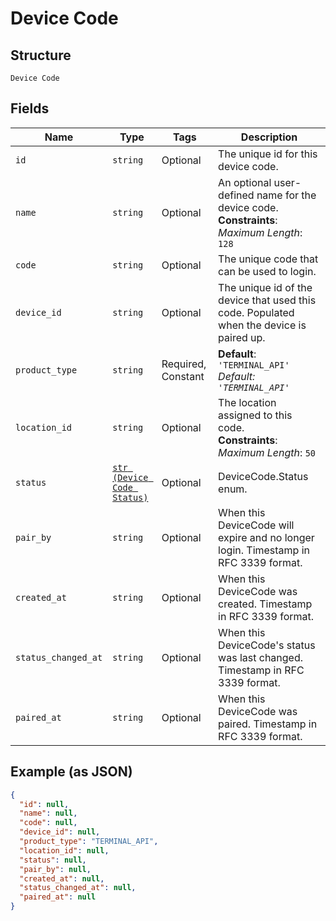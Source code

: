 
# Device Code

## Structure

`Device Code`

## Fields

| Name | Type | Tags | Description |
|  --- | --- | --- | --- |
| `id` | `string` | Optional | The unique id for this device code. |
| `name` | `string` | Optional | An optional user-defined name for the device code.<br>**Constraints**: *Maximum Length*: `128` |
| `code` | `string` | Optional | The unique code that can be used to login. |
| `device_id` | `string` | Optional | The unique id of the device that used this code. Populated when the device is paired up. |
| `product_type` | `string` | Required, Constant | **Default**: `'TERMINAL_API'`<br>*Default: `'TERMINAL_API'`* |
| `location_id` | `string` | Optional | The location assigned to this code.<br>**Constraints**: *Maximum Length*: `50` |
| `status` | [`str (Device Code Status)`](/doc/models/device-code-status.md) | Optional | DeviceCode.Status enum. |
| `pair_by` | `string` | Optional | When this DeviceCode will expire and no longer login. Timestamp in RFC 3339 format. |
| `created_at` | `string` | Optional | When this DeviceCode was created. Timestamp in RFC 3339 format. |
| `status_changed_at` | `string` | Optional | When this DeviceCode's status was last changed. Timestamp in RFC 3339 format. |
| `paired_at` | `string` | Optional | When this DeviceCode was paired. Timestamp in RFC 3339 format. |

## Example (as JSON)

```json
{
  "id": null,
  "name": null,
  "code": null,
  "device_id": null,
  "product_type": "TERMINAL_API",
  "location_id": null,
  "status": null,
  "pair_by": null,
  "created_at": null,
  "status_changed_at": null,
  "paired_at": null
}
```

